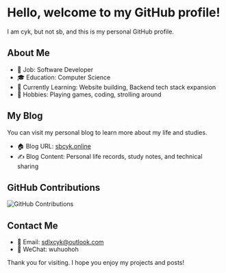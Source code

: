# Hello, welcome to my GitHub profile!

I am cyk, but not sb, and this is my personal GitHub profile.

## About Me

- 💼 Job: Software Developer
- 🎓 Education: Computer Science
- 🌱 Currently Learning: Website building, Backend tech stack expansion
- 📝 Hobbies: Playing games, coding, strolling around

## My Blog

You can visit my personal blog to learn more about my life and studies.

- 🏠 Blog URL: [sbcyk.online](https://sbcyk.online)
- ✍️ Blog Content: Personal life records, study notes, and technical sharing

## GitHub Contributions

<!-- GitHub Contributions -->
![GitHub Contributions](https://github-contribution-stats.vercel.app/api/?username=sbcyk&theme=radical)


## Contact Me

- 📧 Email: sdlxcyk@outlook.com
- 💬 WeChat: wuhuohoh

Thank you for visiting. I hope you enjoy my projects and posts!
